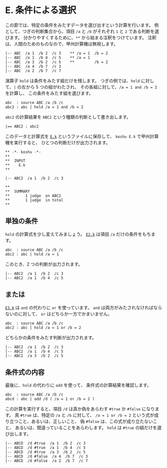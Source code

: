 # E. 条件による選択


この節では、特定の条件をみたすデータを選び出すという計算を行います。
例として、つぎの判断集合から、項目 `/a` と `/b`
がそれぞれ `1` と `2` である判断を選びます。
分かりやすくするために、`**` から始まる注釈をつけています。
注釈は、人間のためのものなので、甲州計算機は無視します。

``` text
|-- ABC  /a 1  /b 2  /c 3    ** /a = 1  /b = 2
|-- ABC  /a 1  /b 4  /c 5    ** /a = 1
|-- ABC  /a 3  /b 2  /c 5    **         /b = 2
|-- ABC  /a 4  /b 7  /c 3
|-- ABC  /a 2  /b 7  /c 7
```

演算子 `hold` は条件をみたす組だけを残します。
つぎの例では、`hold` に対して、`|` の左から 5 つの組がわたされ、
その各組に対して、`/a = 1 and /b = 2` を計算し、
この条件をみたす組を選びます。

``` text
abc  : source ABC /a /b /c
abc2 : abc | hold /a = 1 and /b = 2
```

`abc2` の計算結果を `ABC2` という種類の判断として書き出します。

``` text
|== ABC2 : abc2
```

このデータと計算式を [`E.k`][E.k] というファイルに保存して、
`koshu E.k` で甲州計算機を実行すると、
ひとつの判断だけが出力されます。

``` text
** -*- koshu -*-
**  
**  INPUT
**    E.k
**    

|-- ABC2  /a 1  /b 2  /c 3

**  
**  SUMMARY
**       1 judge  on ABC2
**       1 judge  in total
**
```


## 単独の条件

`hold` の計算式を少し変えてみましょう。
[`E2.k`][E2.k] は項目 `/a` だけの条件をもちます。

``` text
abc  : source ABC /a /b /c
abc2 : abc | hold /a = 1
```

このとき、2 つの判断が出力されます。

``` text
|-- ABC2  /a 1  /b 2  /c 3
|-- ABC2  /a 1  /b 4  /c 5
```


## または

[`E3.k`][E3.k] は `and` の代わりに `or` を使っています。
`and` は両方がみたされなければならないのに対して、
`or` はどちらか一方でかまいません。

``` text
abc  : source ABC /a /b /c
abc2 : abc | hold /a = 1 or /b = 2
```

どちらかの条件をみたす判断が出力されます。

``` text
|-- ABC2  /a 1  /b 2  /c 3
|-- ABC2  /a 1  /b 4  /c 5
|-- ABC2  /a 3  /b 2  /c 5
```


## 条件式の内容

最後に、`hold` の代わりに `add` を使って、
条件式の計算結果を確認します。

``` text
abc  : source ABC /a /b /c
abcd : abc | add /d ( /a = 1 or /b = 2 )
```

この計算を実行すると、項目 `/d` は真か偽をあらわす
`#true` か `#false` になります。
真 `#true` は、特定の `/a` と `/b` に対して、
`/a = 1 or /b = 2` という式が成り立つこと、あるいは、正しいこと、
偽 `#false` は、この式が成り立たないこと、
あるいは、間違っていることをあらわします。
`hold` は `#true` の組だけを選び出します。

``` text
|-- ABCD  /d #true  /a 1  /b 2  /c 3
|-- ABCD  /d #true  /a 1  /b 4  /c 5
|-- ABCD  /d #true  /a 3  /b 2  /c 5
|-- ABCD  /d #false  /a 4  /b 7  /c 3
|-- ABCD  /d #false  /a 2  /b 7  /c 7
```


[E.k]:  https://github.com/seinokatsuhiro/abc-of-koshucode/blob/master/draft/japanese/section/E/E.k
[E2.k]: https://github.com/seinokatsuhiro/abc-of-koshucode/blob/master/draft/japanese/section/E/E2.k
[E3.k]: https://github.com/seinokatsuhiro/abc-of-koshucode/blob/master/draft/japanese/section/E/E3.k
[E4.k]: https://github.com/seinokatsuhiro/abc-of-koshucode/blob/master/draft/japanese/section/E/E4.k

